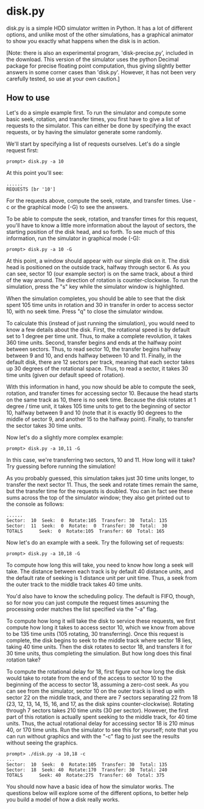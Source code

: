 # disk.py

disk.py is a simple HDD simulator written in Python. It has a lot of different options, and unlike most of the other simulations, has a graphical animator to show you exactly what happens when the disk is in action. 

[Note: there is also an experimental program, 'disk-precise.py', included in the download. This version of the simulator uses the python Decimal package for precise floating point computation, thus giving slightly better answers in some corner cases than 'disk.py'. However, it has not been very carefully tested, so use at your own caution.]

## How to use

Let's do a simple example first. To run the simulator and compute some basic seek, rotation, and transfer times, you first have to give a list of requests to the simulator. This can either be done by specifying the exact requests, or
by having the simulator generate some randomly. 

We'll start by specifying a list of requests ourselves. Let's do a single request first:

	prompt> disk.py -a 10

At this point you'll see:

	......
	REQUESTS [br '10']

For the requests above, compute the seek, rotate, and transfer times. Use -c or the graphical mode (-G) to see the answers.

To be able to compute the seek, rotation, and transfer times for this request, you'll have to know a little more information about the layout of sectors, the starting position of the disk head, and so forth. To see much of this information, run the simulator in graphical mode (-G):

	prompt> disk.py -a 10 -G

At this point, a window should appear with our simple disk on it. The disk head is positioned on the outside track, halfway through sector 6. As you can see, sector 10 (our example sector) is on the same track, about a third of the way around. The direction of rotation is counter-clockwise. To run the simulation, press the "s" key while the simulator window is highlighted.

When the simulation completes, you should be able to see that the disk spent 105 time units in rotation and 30 in transfer in order to access sector 10, with no seek time. Press "q" to close the simulator window.

To calculate this (instead of just running the simulation), you would need to know a few details about the disk. First, the rotational speed is by default set to 1 degree per time unit. Thus, to make a complete revolution, it takes 360 time units. Second, transfer begins and ends at the halfway point between sectors. Thus, to read sector 10, the transfer begins halfway between 9 and 10, and ends halfway between 10 and 11.  Finally, in the default disk, there are 12 sectors per track, meaning that each sector takes up 30 degrees of the rotational space. Thus, to read a sector, it takes 30 time units (given our default speed of rotation).

With this information in hand, you now should be able to compute the seek, rotation, and transfer times for accessing sector 10. Because the head starts on the same track as 10, there is no seek time. Because the disk rotates at 1 degree / time unit, it takes 105 time units to get to the beginning of sector 10, halfway between 9 and 10 (note that it is exactly 90 degrees to the middle of sector 9, and another 15 to the halfway point). Finally, to transfer the sector takes 30 time units.

Now let's do a slightly more complex example:

	prompt> disk.py -a 10,11 -G

In this case, we're transferring two sectors, 10 and 11. How long will it take? Try guessing before running the simulation!

As you probably guessed, this simulation takes just 30 time units longer, to transfer the next sector 11. Thus, the seek and rotate times remain the same, but the transfer time for the requests is doubled. You can in fact see these sums across the top of the simulator window; they also get printed out to the console as follows:

	......
	Sector:  10  Seek:  0  Rotate:105  Transfer: 30  Total: 135
	Sector:  11  Seek:  0  Rotate:  0  Transfer: 30  Total:  30
	TOTALS      Seek:  0  Rotate:105  Transfer: 60  Total: 165

Now let's do an example with a seek. Try the following set of requests:

	prompt> disk.py -a 10,18 -G

To compute how long this will take, you need to know how long a seek will take. The distance between each track is by default 40 distance units, and the default rate of seeking is 1 distance unit per unit time. Thus, a seek from the outer track to the middle track takes 40 time units. 

You'd also have to know the scheduling policy. The default is FIFO, though, so for now you can just compute the request times assuming the processing order matches the list specified via the "-a" flag.

To compute how long it will take the disk to service these requests, we first compute how long it takes to access sector 10, which we know from above to be 135 time units (105 rotating, 30 transferring). Once this request is complete, the disk begins to seek to the middle track where sector 18 lies, taking 40 time units. Then the disk rotates to sector 18, and transfers it for 30 time units, thus completing the simulation. But how long does this final rotation take?

To compute the rotational delay for 18, first figure out how long the disk would take to rotate from the end of the access to sector 10 to the beginning of the access to sector 18, assuming a zero-cost seek. As you can see from the simulator, sector 10 on the outer track is lined up with sector 22 on the middle track, and there are 7 sectors separating 22 from 18 (23, 12, 13, 14, 15, 16, and 17, as the disk spins counter-clockwise). Rotating through 7 sectors takes 210 time units (30 per sector). However, the first part of this rotation is actually spent seeking to the middle track, for 40 time units. Thus, the actual rotational delay for accessing sector 18 is 210 minus 40, or 170 time units. Run the simulator to see this for yourself; note that you can run without graphics and with the "-c" flag to just see the results without seeing the graphics.

	prompt> ./disk.py -a 10,18 -c
	...
	Sector:  10  Seek:  0  Rotate:105  Transfer: 30  Total: 135
	Sector:  18  Seek: 40  Rotate:170  Transfer: 30  Total: 240
	TOTALS      Seek: 40  Rotate:275  Transfer: 60  Total: 375

You should now have a basic idea of how the simulator works. The questions below will explore some of the different options, to better help you build a model of how a disk really works.

